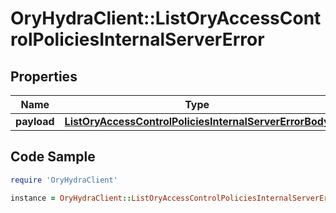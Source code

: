 # OryHydraClient::ListOryAccessControlPoliciesInternalServerError

## Properties

Name | Type | Description | Notes
------------ | ------------- | ------------- | -------------
**payload** | [**ListOryAccessControlPoliciesInternalServerErrorBody**](ListOryAccessControlPoliciesInternalServerErrorBody.md) |  | [optional] 

## Code Sample

```ruby
require 'OryHydraClient'

instance = OryHydraClient::ListOryAccessControlPoliciesInternalServerError.new(payload: null)
```


